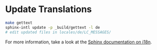 # Update Translations

```bash
make gettext
sphinx-intl update -p _build/gettext -l de
# edit updated files in locales/de/LC_MESSAGES/
```

For more information, take a look at the [Sphinx documentation on i18n](http://www.sphinx-doc.org/en/master/usage/advanced/intl.html).
